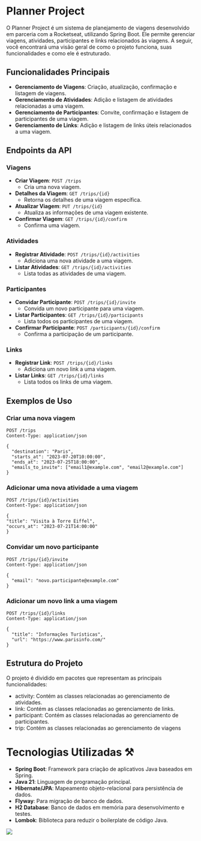 # Planner Project

O Planner Project é um sistema de planejamento de viagens desenvolvido em parceria com a Rocketseat, utilizando Spring Boot. Ele permite gerenciar viagens, atividades, participantes e links relacionados às viagens. A seguir, você encontrará uma visão geral de como o projeto funciona, suas funcionalidades e como ele é estruturado.

## Funcionalidades Principais

- **Gerenciamento de Viagens**: Criação, atualização, confirmação e listagem de viagens.
- **Gerenciamento de Atividades**: Adição e listagem de atividades relacionadas a uma viagem.
- **Gerenciamento de Participantes**: Convite, confirmação e listagem de participantes de uma viagem.
- **Gerenciamento de Links**: Adição e listagem de links úteis relacionados a uma viagem.

## Endpoints da API

### Viagens

- **Criar Viagem**: `POST /trips`
    - Cria uma nova viagem.
- **Detalhes da Viagem**: `GET /trips/{id}`
    - Retorna os detalhes de uma viagem específica.
- **Atualizar Viagem**: `PUT /trips/{id}`
    - Atualiza as informações de uma viagem existente.
- **Confirmar Viagem**: `GET /trips/{id}/confirm`
    - Confirma uma viagem.

### Atividades

- **Registrar Atividade**: `POST /trips/{id}/activities`
    - Adiciona uma nova atividade a uma viagem.
- **Listar Atividades**: `GET /trips/{id}/activities`
    - Lista todas as atividades de uma viagem.

### Participantes

- **Convidar Participante**: `POST /trips/{id}/invite`
    - Convida um novo participante para uma viagem.
- **Listar Participantes**: `GET /trips/{id}/participants`
    - Lista todos os participantes de uma viagem.
- **Confirmar Participante**: `POST /participants/{id}/confirm`
    - Confirma a participação de um participante.

### Links

- **Registrar Link**: `POST /trips/{id}/links`
    - Adiciona um novo link a uma viagem.
- **Listar Links**: `GET /trips/{id}/links`
    - Lista todos os links de uma viagem.

## Exemplos de Uso

### Criar uma nova viagem

```http
POST /trips
Content-Type: application/json

{
  "destination": "Paris",
  "starts_at": "2023-07-20T10:00:00",
  "ends_at": "2023-07-25T18:00:00",
  "emails_to_invite": ["email1@example.com", "email2@example.com"]
}
```

### Adicionar uma nova atividade a uma viagem

```http
POST /trips/{id}/activities
Content-Type: application/json

{
"title": "Visita à Torre Eiffel",
"occurs_at": "2023-07-21T14:00:00"
}
```
### Convidar um novo participante

```
POST /trips/{id}/invite
Content-Type: application/json

{
  "email": "novo.participante@example.com"
}

```

### Adicionar um novo link a uma viagem
```
POST /trips/{id}/links
Content-Type: application/json

{
  "title": "Informações Turísticas",
  "url": "https://www.parisinfo.com/"
}

```

## Estrutura do Projeto

O projeto é dividido em pacotes que representam as principais funcionalidades:

- activity: Contém as classes relacionadas ao gerenciamento de atividades.
- link: Contém as classes relacionadas ao gerenciamento de links.
- participant: Contém as classes relacionadas ao gerenciamento de participantes.
- trip: Contém as classes relacionadas ao gerenciamento de viagens

# Tecnologias Utilizadas ⚒️

- **Spring Boot**: Framework para criação de aplicativos Java baseados em Spring.
- **Java 21**: Linguagem de programação principal.
- **Hibernate/JPA**: Mapeamento objeto-relacional para persistência de dados.
- **Flyway**: Para migração de banco de dados.
- **H2 Database**: Banco de dados em memória para desenvolvimento e testes.
- **Lombok**: Biblioteca para reduzir o boilerplate de código Java.

<img src="https://skillicons.dev/icons?i=java,postman,spring,hibernate,idea" />